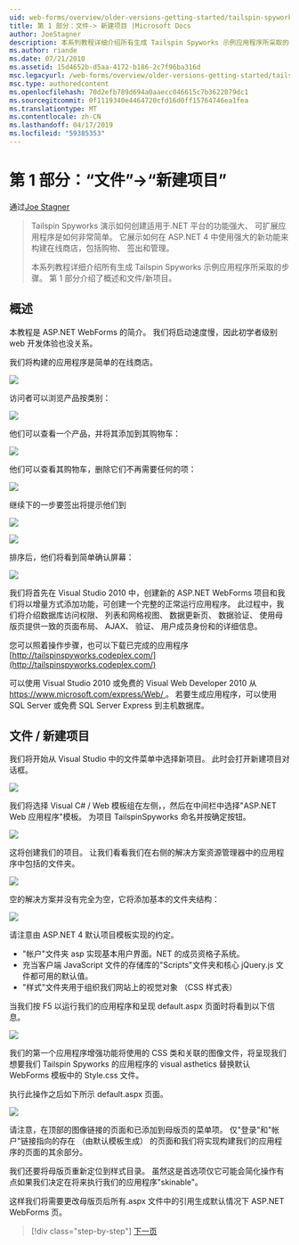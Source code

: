 ```yaml
---
uid: web-forms/overview/older-versions-getting-started/tailspin-spyworks/tailspin-spyworks-part-1
title: 第 1 部分：文件-> 新建项目 |Microsoft Docs
author: JoeStagner
description: 本系列教程详细介绍所有生成 Tailspin Spyworks 示例应用程序所采取的步骤。 第 1 部分介绍了概述和文件/新项目。
ms.author: riande
ms.date: 07/21/2010
ms.assetid: 15d4652b-d5aa-4172-b186-2c7f96ba316d
msc.legacyurl: /web-forms/overview/older-versions-getting-started/tailspin-spyworks/tailspin-spyworks-part-1
msc.type: authoredcontent
ms.openlocfilehash: 70d2efb789d694a0aaecc046615c7b3622079dc1
ms.sourcegitcommit: 0f1119340e4464720cfd16d0ff15764746ea1fea
ms.translationtype: MT
ms.contentlocale: zh-CN
ms.lasthandoff: 04/17/2019
ms.locfileid: "59385353"
---
```

# <a name="part-1-file--new-project"></a>第 1 部分：“文件”->“新建项目”

通过[Joe Stagner](https://github.com/JoeStagner)

> Tailspin Spyworks 演示如何创建适用于.NET 平台的功能强大、 可扩展应用程序是如何非常简单。 它展示如何在 ASP.NET 4 中使用强大的新功能来构建在线商店，包括购物、 签出和管理。
> 
> 本系列教程详细介绍所有生成 Tailspin Spyworks 示例应用程序所采取的步骤。 第 1 部分介绍了概述和文件/新项目。


## <a id="_Toc260221666"></a>  概述

本教程是 ASP.NET WebForms 的简介。 我们将启动速度慢，因此初学者级别 web 开发体验也没关系。

我们将构建的应用程序是简单的在线商店。

![](tailspin-spyworks-part-1/_static/image1.jpg)


访问者可以浏览产品按类别：

![](tailspin-spyworks-part-1/_static/image2.jpg)

他们可以查看一个产品，并将其添加到其购物车：

![](tailspin-spyworks-part-1/_static/image3.jpg)

他们可以查看其购物车，删除它们不再需要任何的项：

![](tailspin-spyworks-part-1/_static/image4.jpg)

继续下的一步要签出将提示他们到

![](tailspin-spyworks-part-1/_static/image5.jpg)

![](tailspin-spyworks-part-1/_static/image6.jpg)

排序后，他们将看到简单确认屏幕：

![](tailspin-spyworks-part-1/_static/image7.jpg)


我们将首先在 Visual Studio 2010 中，创建新的 ASP.NET WebForms 项目和我们将以增量方式添加功能，可创建一个完整的正常运行应用程序。 此过程中，我们将介绍数据库访问权限、 列表和网格视图、 数据更新页、 数据验证、 使用母版页提供一致的页面布局、 AJAX、 验证、 用户成员身份和的详细信息。

您可以照着操作步骤，也可以下载已完成的应用程序 [http://tailspinspyworks.codeplex.com/](http://tailspinspyworks.codeplex.com/)

可以使用 Visual Studio 2010 或免费的 Visual Web Developer 2010 从[ https://www.microsoft.com/express/Web/ ](https://www.microsoft.com/express/Web/)。 若要生成应用程序，可以使用 SQL Server 或免费 SQL Server Express 到主机数据库。

## <a id="_Toc260221667"></a>  文件 / 新建项目

我们将开始从 Visual Studio 中的文件菜单中选择新项目。 此时会打开新建项目对话框。

![](tailspin-spyworks-part-1/_static/image8.jpg)

我们将选择 Visual C# / Web 模板组在左侧，，然后在中间栏中选择"ASP.NET Web 应用程序"模板。 为项目 TailspinSpyworks 命名并按确定按钮。

![](tailspin-spyworks-part-1/_static/image9.jpg)

这将创建我们的项目。 让我们看看我们在右侧的解决方案资源管理器中的应用程序中包括的文件夹。

![](tailspin-spyworks-part-1/_static/image10.jpg)

空的解决方案并没有完全为空，它将添加基本的文件夹结构：

![](tailspin-spyworks-part-1/_static/image1.png)

请注意由 ASP.NET 4 默认项目模板实现的约定。

- "帐户"文件夹 asp 实现基本用户界面。NET 的成员资格子系统。
- 充当客户端 JavaScript 文件的存储库的"Scripts"文件夹和核心 jQuery.js 文件都可用的默认值。
- "样式"文件夹用于组织我们网站上的视觉对象 （CSS 样式表）

当我们按 F5 以运行我们的应用程序和呈现 default.aspx 页面时将看到以下信息。

![](tailspin-spyworks-part-1/_static/image11.jpg)

我们的第一个应用程序增强功能将使用的 CSS 类和关联的图像文件，将呈现我们想要我们 Tailspin Spyworks 的应用程序的 visual asthetics 替换默认 WebForms 模板中的 Style.css 文件。

执行此操作之后如下所示 default.aspx 页面。

![](tailspin-spyworks-part-1/_static/image12.jpg)

请注意，在顶部的图像链接的页面和已添加到母版页的菜单项。 仅"登录"和"帐户"链接指向的存在 （由默认模板生成） 的页面和我们将实现构建我们的应用程序的页面的其余部分。

我们还要将母版页重新定位到样式目录。 虽然这是首选项仅它可能会简化操作有点如果我们决定在将来执行我们的应用程序"skinable"。

这样我们将需要更改母版页后所有.aspx 文件中的引用生成默认情况下 ASP.NET WebForms 页。

> [!div class="step-by-step"]
> [下一页](tailspin-spyworks-part-2.md)
